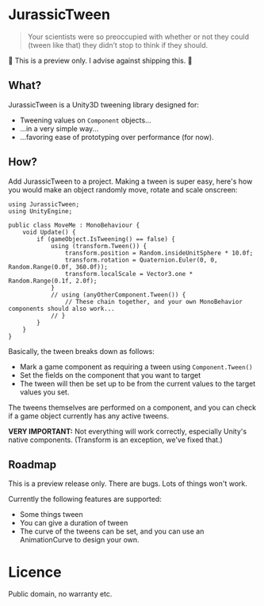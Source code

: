 # JurassicTween

> Your scientists were so preoccupied with whether or not they could (tween like that) they didn’t stop to think if they should.

🚨 This is a preview only. I advise against shipping this. 🚨

## What?

JurassicTween is a Unity3D tweening library designed for:

* Tweening values on `Component` objects...
* ...in a very simple way...
* ...favoring ease of prototyping over performance (for now).

## How?

Add JurassicTween to a project. Making a tween is super easy, here's how you would make an object randomly move, rotate and scale onscreen:

```
using JurassicTween;
using UnityEngine;

public class MoveMe : MonoBehaviour {
    void Update() {
        if (gameObject.IsTweening() == false) {
            using (transform.Tween()) {
                transform.position = Random.insideUnitSphere * 10.0f;
                transform.rotation = Quaternion.Euler(0, 0, Random.Range(0.0f, 360.0f));
                transform.localScale = Vector3.one * Random.Range(0.1f, 2.0f);
            }
            // using (anyOtherComponent.Tween()) {
                // These chain together, and your own MonoBehavior components should also work...
            // }
        }
    }
}
```

Basically, the tween breaks down as follows:

* Mark a game component as requiring a tween using `Component.Tween()`
* Set the fields on the component that you want to target
* The tween will then be set up to be from the current values to the target values you set.

The tweens themselves are performed on a component, and you can check if a game object currently has any active tweens.

**VERY IMPORTANT:** Not everything will work correctly, especially Unity's native components. (Transform is an exception, we've fixed that.)

## Roadmap

This is a preview release only. There are bugs. Lots of things won't work.

Currently the following features are supported:

* Some things tween
* You can give a duration of tween
* The curve of the tweens can be set, and you can use an AnimationCurve to design your own.

# Licence

Public domain, no warranty etc.


